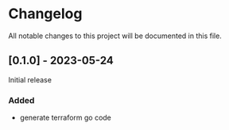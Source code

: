 # Changelog

All notable changes to this project will be documented in this file.

## [0.1.0] - 2023-05-24

Initial release

### Added

- generate terraform go code
